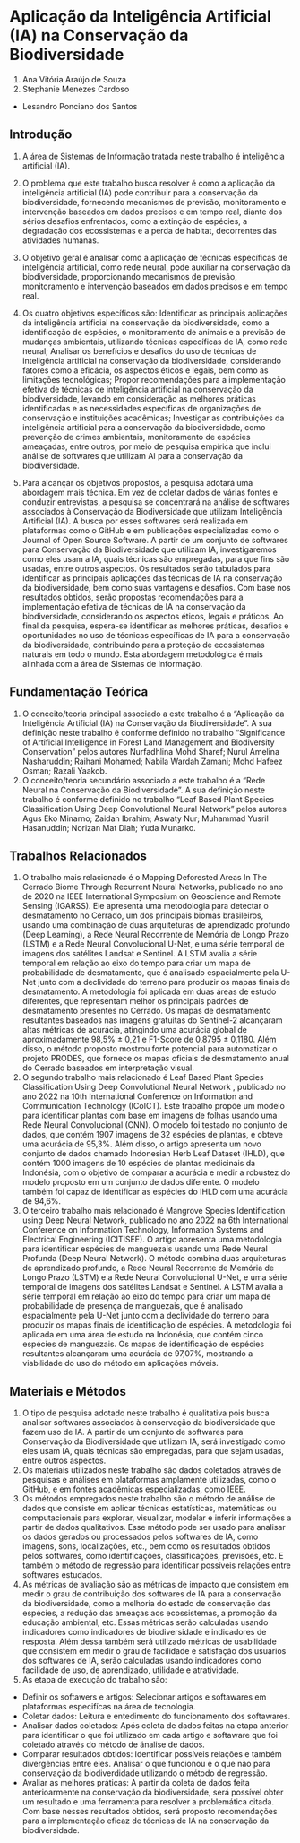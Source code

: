 # Aplicação da Inteligência Artificial (IA) na Conservação da Biodiversidade

1. Ana Vitória Araújo de Souza
2. Stephanie Menezes Cardoso

* Lesandro Ponciano dos Santos

## Introdução

1. A área de Sistemas de Informação tratada neste trabalho é inteligência artificial (IA).

2. O problema que este trabalho busca resolver é como a aplicação da inteligência artificial (IA) pode contribuir para a conservação da biodiversidade, fornecendo mecanismos de previsão, monitoramento e intervenção baseados em dados precisos e em tempo real, diante dos sérios desafios enfrentados, como a extinção de espécies, a degradação dos ecossistemas e a perda de habitat, decorrentes das atividades humanas.

3. O objetivo geral é analisar como a aplicação de técnicas específicas de inteligência artificial, como rede neural, pode auxiliar na conservação da biodiversidade, proporcionando mecanismos de previsão, monitoramento e intervenção baseados em dados precisos e em tempo real.

4. Os quatro objetivos específicos são: Identificar as principais aplicações da inteligência artificial na conservação da biodiversidade, como a identificação de espécies, o monitoramento de animais e a previsão de mudanças ambientais, utilizando técnicas específicas de IA, como rede neural;
Analisar os benefícios e desafios do uso de técnicas de inteligência artificial na conservação da biodiversidade, considerando fatores como a eficácia, os aspectos éticos e legais, bem como as limitações tecnológicas;
Propor recomendações para a implementação efetiva de técnicas de inteligência artificial na conservação da biodiversidade, levando em consideração as melhores práticas identificadas e as necessidades específicas de organizações de conservação e instituições acadêmicas;
Investigar as contribuições da inteligência artificial para a conservação da biodiversidade, como prevenção de crimes ambientais, monitoramento de espécies ameaçadas, entre outros, por meio de pesquisa empírica que inclui análise de softwares que utilizam AI para a conservação da biodiversidade.

5. Para alcançar os objetivos propostos, a pesquisa adotará uma abordagem mais técnica. Em vez de coletar dados de várias fontes e conduzir entrevistas, a pesquisa se concentrará na análise de softwares associados à Conservação da Biodiversidade que utilizam Inteligência Artificial (IA).
A busca por esses softwares será realizada em plataformas como o GitHub e em publicações especializadas como o Journal of Open Source Software. A partir de um conjunto de softwares para Conservação da Biodiversidade que utilizam IA, investigaremos como eles usam a IA, quais técnicas são empregadas, para que fins são usadas, entre outros aspectos.
Os resultados serão tabulados para identificar as principais aplicações das técnicas de IA na conservação da biodiversidade, bem como suas vantagens e desafios. Com base nos resultados obtidos, serão propostas recomendações para a implementação efetiva de técnicas de IA na conservação da biodiversidade, considerando os aspectos éticos, legais e práticos.
Ao final da pesquisa, espera-se identificar as melhores práticas, desafios e oportunidades no uso de técnicas específicas de IA para a conservação da biodiversidade, contribuindo para a proteção de ecossistemas naturais em todo o mundo. Esta abordagem metodológica é mais alinhada com a área de Sistemas de Informação.

## Fundamentação Teórica

1. O conceito/teoria principal associado a este trabalho é a “Aplicação da Inteligência Artificial (IA) na Conservação da Biodiversidade”. A sua definição neste trabalho é conforme definido no trabalho “Significance of Artificial Intelligence in Forest Land Management and Biodiversity Conservation” pelos autores Nurfadhlina Mohd Sharef; Nurul Amelina Nasharuddin; Raihani Mohamed; Nabila Wardah Zamani; Mohd Hafeez Osman; Razali Yaakob.
2. O conceito/teoria secundário associado a este trabalho é a “Rede Neural na Conservação da Biodiversidade”. A sua definição neste trabalho é conforme definido no trabalho “Leaf Based Plant Species Classification Using Deep Convolutional Neural Network” pelos autores Agus Eko Minarno; Zaidah Ibrahim; Aswaty Nur; Muhammad Yusril Hasanuddin; Norizan Mat Diah; Yuda Munarko.

## Trabalhos Relacionados

1. O trabalho mais relacionado é o Mapping Deforested Areas In The Cerrado Biome Through Recurrent Neural Networks, publicado no ano de 2020 na IEEE International Symposium on Geoscience and Remote Sensing (IGARSS). Ele apresenta uma metodologia para detectar o desmatamento no Cerrado, um dos principais biomas brasileiros, usando uma combinação de duas arquiteturas de aprendizado profundo (Deep Learning), a Rede Neural Recorrente de Memória de Longo Prazo (LSTM) e a Rede Neural Convolucional U-Net, e uma série temporal de imagens dos satélites Landsat e Sentinel. A LSTM avalia a série temporal em relação ao eixo do tempo para criar um mapa de probabilidade de desmatamento, que é analisado espacialmente pela U-Net junto com a declividade do terreno para produzir os mapas finais de desmatamento. A metodologia foi aplicada em duas áreas de estudo diferentes, que representam melhor os principais padrões de desmatamento presentes no Cerrado. Os mapas de desmatamento resultantes baseados nas imagens gratuitas do Sentinel-2 alcançaram altas métricas de acurácia, atingindo uma acurácia global de aproximadamente 98,5% ± 0,21 e F1-Score de 0,8795 ± 0,1180. Além disso, o método proposto mostrou forte potencial para automatizar o projeto PRODES, que fornece os mapas oficiais de desmatamento anual do Cerrado baseados em interpretação visual.
1. O segundo trabalho mais relacionado é Leaf Based Plant Species Classification Using Deep Convolutional Neural Network , publicado no ano 2022 na 10th International Conference on Information and Communication Technology (ICoICT). Este trabalho propõe um modelo para identificar plantas com base em imagens de folhas usando uma Rede Neural Convolucional (CNN). O modelo foi testado no conjunto de dados, que contém 1907 imagens de 32 espécies de plantas, e obteve uma acurácia de 95,3%. Além disso, o artigo apresenta um novo conjunto de dados chamado Indonesian Herb Leaf Dataset (IHLD), que contém 1000 imagens de 10 espécies de plantas medicinais da Indonésia, com o objetivo de comparar a acurácia e medir a robustez do modelo proposto em um conjunto de dados diferente. O modelo também foi capaz de identificar as espécies do IHLD com uma acurácia de 94,6%.
1. O terceiro trabalho mais relacionado é Mangrove Species Identification using Deep Neural Network, publicado no ano 2022 na 6th International Conference on Information Technology, Information Systems and Electrical Engineering (ICITISEE). O artigo apresenta uma metodologia para identificar espécies de manguezais usando uma Rede Neural Profunda (Deep Neural Network). O método combina duas arquiteturas de aprendizado profundo, a Rede Neural Recorrente de Memória de Longo Prazo (LSTM) e a Rede Neural Convolucional U-Net, e uma série temporal de imagens dos satélites Landsat e Sentinel. A LSTM avalia a série temporal em relação ao eixo do tempo para criar um mapa de probabilidade de presença de manguezais, que é analisado espacialmente pela U-Net junto com a declividade do terreno para produzir os mapas finais de identificação de espécies. A metodologia foi aplicada em uma área de estudo na Indonésia, que contém cinco espécies de manguezais. Os mapas de identificação de espécies resultantes alcançaram uma acurácia de 97,07%, mostrando a viabilidade do uso do método em aplicações móveis.

## Materiais e Métodos

1. O tipo de pesquisa adotado neste trabalho é qualitativa pois busca analisar softwares associados à conservação da biodiversidade que fazem uso de IA. A partir de um conjunto de softwares para Conservação da Biodiversidade que utilizam IA, será investigado como eles usam IA, quais técnicas são empregadas, para que sejam usadas, entre outros aspectos.
1. Os materiais utilizados neste trabalho são dados coletados através de pesquisas e análises em plataformas amplamente utilizadas, como o GitHub, e em fontes acadêmicas especializadas, como IEEE.
1. Os métodos empregados neste trabalho são o método de análise de dados que consiste em aplicar técnicas estatísticas, matemáticas ou computacionais para explorar, visualizar, modelar e inferir informações a partir de dados qualitativos. Esse método pode ser usado para analisar os dados gerados ou processados pelos softwares de IA, como imagens, sons, localizações, etc., bem como os resultados obtidos pelos softwares, como identificações, classificações, previsões, etc. E também o  método de regressão para identificar possíveis relações entre softwares estudados.
1. As métricas de avaliação são as métricas de impacto que consistem em medir o grau de contribuição dos softwares de IA para a conservação da biodiversidade, como a melhoria do estado de conservação das espécies, a redução das ameaças aos ecossistemas, a promoção da educação ambiental, etc. Essas métricas serão calculadas usando indicadores como indicadores de biodiversidade e indicadores de resposta. Além dessa também será utilizado métricas de usabilidade que consistem em medir o grau de facilidade e satisfação dos usuários dos softwares de IA, serão calculadas usando indicadores como facilidade de uso, de aprendizado, utilidade e atratividade.
1. As etapa de execução do trabalho são:
* Definir os softawers e artigos:  Selecionar artigos e softawares em plataformas especifícas na área de tecnologia.
* Coletar dados: Leitura e entedimento do funcionamento dos softawares.
* Analisar dados coletados: Após coleta de dados feitas na etapa anterior para identificar o que foi utilizado em cada artigo e softaware que foi coletado através do método de ánalise de dados.
* Comparar resultados obtidos: Identificar possíveis relações e também divergências entre eles. Analisar o que funcionou e o que não para conservação da biodiverdidade utilizando o método de regressão.
*  Avaliar as melhores práticas: A partir da coleta de dados feita anterioarmente na conservação da biodiversidade, será possível obter um resultado e uma ferramenta para resolver a problemática citada. Com base nesses resultados obtidos, será proposto recomendações para a implementação eficaz de técnicas de IA na conservação da biodiversidade.
